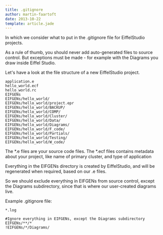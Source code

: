 ```yaml
---
title: .gitignore
author: martin-faartoft
date: 2013-10-22
template: article.jade
---
```


In which we consider what to put in the .gitignore file for EiffelStudio projects.

<span class="more"></span>

As a rule of thumb, you should never add auto-generated files to source control. But exceptions must be made - for example with the Diagrams you draw inside Eiffel Studio.

Let's have a look at the file structure of a new EiffelStudio project.

	application.e
	hello_world.ecf
	hello_world.rc
	EIFGENs
	EIFGENs/hello_world/
	EIFGENs/hello_world/project.epr
	EIFGENs/hello_world/BACKUP/
	EIFGENs/hello_world/COMP/
	EIFGENs/hello_world/Cluster/
	EIFGENs/hello_world/Data/
	EIFGENs/hello_world/Diagrams/
	EIFGENs/hello_world/F_code/
	EIFGENs/hello_world/Partials/
	EIFGENs/hello_world/Testing/
	EIFGENs/hello_world/W_code/

The *.e files are your source code files.
The *.ecf files contains metadata about your project, like name of primary cluster, and type of application

Everything in the EIFGENs directory is created by EiffelStudio, and will be regenerated when required, based on our .e files. 

So we should exclude everything in EIFGENs from source control, except the Diagrams subdirectory, since that is where our user-created diagrams live.

Example .gitignore file:
	
	*.log

	#Ignore everything in EIFGENs, except the Diagrams subdirectory
	EIFGENs/**/*
	!EIFGENs/*/Diagrams/